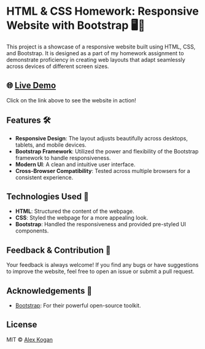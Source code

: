# HTML & CSS Homework: Responsive Website with Bootstrap 🖥️📱

This project is a showcase of a responsive website built using HTML, CSS, and Bootstrap. It is designed as a part of my homework assignment to demonstrate proficiency in creating web layouts that adapt seamlessly across devices of different screen sizes.

## 🌐 [Live Demo](https://alexk27197.github.io/home-work1/)

Click on the link above to see the website in action!

## Features 🛠

- **Responsive Design**: The layout adjusts beautifully across desktops, tablets, and mobile devices.
- **Bootstrap Framework**: Utilized the power and flexibility of the Bootstrap framework to handle responsiveness.
- **Modern UI**: A clean and intuitive user interface.
- **Cross-Browser Compatibility**: Tested across multiple browsers for a consistent experience.

## Technologies Used 🚀

- **HTML**: Structured the content of the webpage.
- **CSS**: Styled the webpage for a more appealing look.
- **Bootstrap**: Handled the responsiveness and provided pre-styled UI components.

## Feedback & Contribution 🤝

Your feedback is always welcome! If you find any bugs or have suggestions to improve the website, feel free to open an issue or submit a pull request.

## Acknowledgements 🙏

- [Bootstrap](https://getbootstrap.com/): For their powerful open-source toolkit.

## License

MIT © [Alex Kogan](https://github.com/alexk27197)

